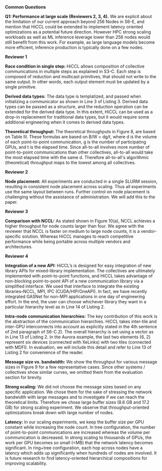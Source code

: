**Common Questions**

**Q1: Performance at large scale (Reviewers 2, 3, 4).** 
We are explicit about the limitation of our current approach beyond 256 Nodes in S6-E, and mention that HiCCL could be extended to implement latency oriented optimizations as a potential future direction. However HPC strong scaling workloads as well as ML inference leverage lower than 256 nodes would still benefit from this work. For example, as large language models become more efficient, inference production is typically done on a few nodes.

**Reviewer 1**

**Race condition in single step:**
HiCCL allows composition of collective communications in multiple steps as explained in S3-C. Each step is composed of reduction and multicast primitives, that should not write to the same output. In other words, each output element must be updated by a single primitive.

**Derived data types:**
The data type is templatized, and passed when initializing a communicator as shown in Line 3 of Listing 3. Derived data types can be passed as a structure, and the reduction operation can be extended for the derived data type. In this extent, HiCCL can be used as a drop-in replacement for traditional data types, but it would require some additional engineering when it comes to derived data types.

**Theoretical throughput:**
The theoretical throughputs in Figure 8, are based on Table III. These formulas are based on B/W = dg/t, where d is the volume of each point-to-point communication, g is the number of participating GPUs, and t is the elapsed time. Since all-to-all involves more number of point-to-point communications than other collectives, all-to-all would take the most elapsed time with the same d. Therefore all-to-all's algorithmic (theoretical) throughput maps to the lowest among all collectives.

**Reviewer 2**

**Node placement:**
All experiments are conducted in a single SLURM session, resulting in consistent node placement across scaling. Thus all experiments use the same layout between runs. Further control on node placement is challenging without the assistance of administration. We will add this to the paper.

**Reviewer 3**

**Comparison with NCCL:**
As stated shown in Figure 10(a), NCCL achieves a higher throughput for node counts larger than four. We agree with the reviewer that NCCL is faster on medium to large node counts, it is a vendor-specific solution. Whereas HiCCL manages to reach competitive performance while being portable across multiple vendors and architectures. 

**Reviewer 4**

**Integration of a new API:**
HiCCL’s is designed for easy integration of new library APIs for mixed-library implementation. The collectives are ultimately implemented with point-to-point functions, and HiCCL takes advantage of non-blocking point-to-point API of a new communication library via a simplified interface. We used that interface to integrate the existing libraries–NCCL, MPI, IPC (CUDA/HIP/OneAPI). In fact, we have recently integrated GASNet for non-MPI applications in one day of engineering effort. In the end, the user can choose whichever library they want in a particular hierarchy level as in Line 14 of Listing 2.

**Intra-node communication hierarchies:**
The key contribution of this work is the abstraction of the communication hierarchies. HiCCL takes inter-tile and inter-GPU interconnects into account as explicitly stated in the 4th sentence of 2nd paragraph of S6-C.2). The overall hierarchy is set using a vector as in Line 13 of Listing 2. In the Aurora example, the last two elements {6, 2} represent six devices (connected with XeLinks) with two tiles (connected with MDFI). In evaluation, we will include this detail and refer to Line 13 of Listing 2 for convenience of the reader.

**Message size vs. bandwidth:**
We show the throughput for various message sizes in Figure 9 for a few representative cases. Since other systems / collectives show similar curves, we omitted them from the evaluation section for brevity.

**Strong scaling:**
We did not choose the message sizes based on any specific application. We chose them for the sake of stressing the network bandwidth with large messages and to investigate if we can reach the theoretical limits. Therefore we chose large buffer sizes (8.6 GB and 17.2 GB) for strong scaling experiment. We observe that throughput-oriented optimizations break down with large number of nodes.

**Latency:**
In our scaling experiments, we keep the buffer size per GPU constant while increasing the node count. In tree configuration, the number of point-to-point communications are increased whereas the volume per communication is decreased. In strong scaling to thousands of GPUs, the work per GPU becomes so small (<MB) that the network latency becomes significant. In ring+tree configuration, each hop across nodes have a latency which adds up significantly when hundreds of nodes are involved. It is future research to find latency-oriented hierarchical compositions for improving scalability.

